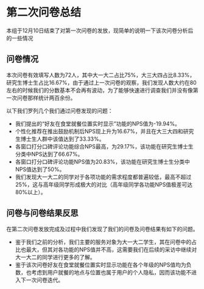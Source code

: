 # 第二次问卷总结

本组于12月10日结束了对第一次问卷的发放，现简单的说明一下该次问卷分析后的一些情况

## 问卷情况

本次问卷有效填写人数为72人，其中大一大二占比75%，大三大四占比8.33%，研究生博士生占比16.67%，由于通过上一次问卷的观察，我们发现人数大约在80左右的时候我们的分数基本不会再有波动，为了能够快速进行调查我们并没有像第一次问卷那样统计两百余份。

以下我们罗列几个我们通过问卷发现的问题：

- 我们提出的“好友在食堂就餐位置实时显示”功能的NPS值为-19.94%。
- 个性化推荐在推出鼓励机制后NPS现上升为16.67%，并且在大三大四和研究生博士生人群中该值达到了33.33%。
- 各窗口打分口碑评论功能综合NPS最高，为29.17%，该功能在研究生博士生分类中NPS达到了66.67%。
- 各窗口打分口碑评论功能NPS值为20.83%，该功能在研究生博士生分类中NPS值达到了50%。
- 我们发现大一大二的同学对于各项功能的需求程度都普遍较低，最高不超过25%，这与高年级同学形成极大的对比（高年级同学各功能NPS值极差可达80%以上）。

## 问卷与问卷结果反思

在第二次问卷发放完成及过程中我们发现了我们的问卷及问卷结果有如下的问题。

- 鉴于我们之前的分析，我们主要的服务对象为大一大二学生，其在问卷中的占比也最大，但其对各功能的NPS值并不高，这需要我们在后续的采访中继续对大一大二的同学进行更多的了解。
- 鉴于该次问卷好友在食堂就餐位置实时显示功能在各个年级的NPS值均为负数，也考虑到用户就餐的地点与位置也属于用户的个人隐私，因而该功能不进入下一次问卷迭代。

